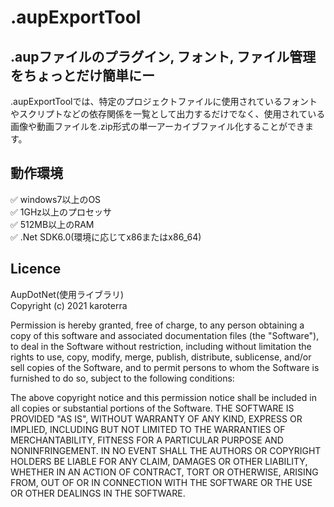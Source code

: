 # .aupExportTool
## .aupファイルのプラグイン, フォント, ファイル管理をちょっとだけ簡単にー
.aupExportToolでは、特定のプロジェクトファイルに使用されているフォントやスクリプトなどの依存関係を一覧として出力するだけでなく、使用されている画像や動画ファイルを.zip形式の単一アーカイブファイル化することができます。   
  
## 動作環境
✅ windows7以上のOS  
✅ 1GHz以上のプロセッサ  
✅ 512MB以上のRAM  
✅ .Net SDK6.0(環境に応じてx86またはx86_64)  

## Licence
AupDotNet(使用ライブラリ)  
Copyright (c) 2021 karoterra  

Permission is hereby granted, free of charge, to any person obtaining a copy
of this software and associated documentation files (the "Software"), to deal
in the Software without restriction, including without limitation the rights
to use, copy, modify, merge, publish, distribute, sublicense, and/or sell
copies of the Software, and to permit persons to whom the Software is
furnished to do so, subject to the following conditions:  

The above copyright notice and this permission notice shall be included in all
copies or substantial portions of the Software.
THE SOFTWARE IS PROVIDED "AS IS", WITHOUT WARRANTY OF ANY KIND, EXPRESS OR
IMPLIED, INCLUDING BUT NOT LIMITED TO THE WARRANTIES OF MERCHANTABILITY,
FITNESS FOR A PARTICULAR PURPOSE AND NONINFRINGEMENT. IN NO EVENT SHALL THE
AUTHORS OR COPYRIGHT HOLDERS BE LIABLE FOR ANY CLAIM, DAMAGES OR OTHER
LIABILITY, WHETHER IN AN ACTION OF CONTRACT, TORT OR OTHERWISE, ARISING FROM,
OUT OF OR IN CONNECTION WITH THE SOFTWARE OR THE USE OR OTHER DEALINGS IN THE
SOFTWARE.
